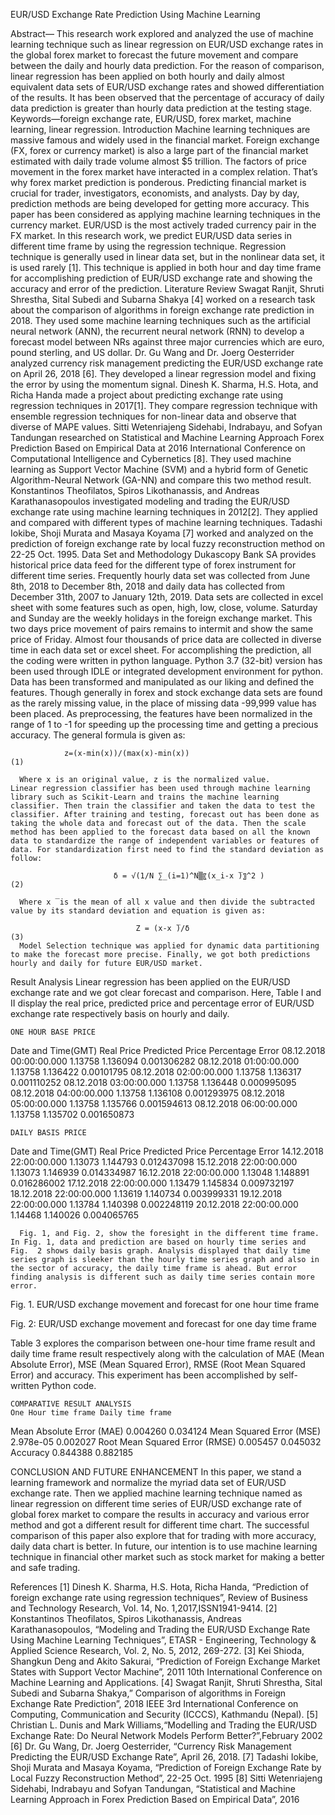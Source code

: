 EUR/USD Exchange Rate Prediction Using Machine Learning

Abstract— This research work explored and analyzed the use of machine learning technique such as linear regression on EUR/USD exchange rates in the global forex market to forecast the future movement and compare between the daily and hourly data prediction. For the reason of comparison, linear regression has been applied on both hourly and daily almost equivalent data sets of EUR/USD exchange rates and showed differentiation of the results. It has been observed that the percentage of accuracy of daily data prediction is greater than hourly data prediction at the testing stage.
Keywords—foreign exchange rate, EUR/USD, forex market, machine learning, linear regression.
Introduction 
Machine learning techniques are massive famous and widely used in the financial market. Foreign exchange (FX, forex or currency market) is also a large part of the financial market estimated with daily trade volume almost $5 trillion. The factors of price movement in the forex market have interacted in a complex relation. That’s why forex market prediction is ponderous. Predicting financial market is crucial for trader, investigators, economists, and analysts. Day by day, prediction methods are being developed for getting more accuracy. This paper has been considered as applying machine learning techniques in the currency market. EUR/USD is the most actively traded currency pair in the FX market. In this research work, we predict EUR/USD data series in different time frame by using the regression technique. Regression technique is generally used in linear data set, but in the nonlinear data set, it is used rarely [1]. This technique is applied in both hour and day time frame for accomplishing prediction of EUR/USD exchange rate and showing the accuracy and error of the prediction.
Literature Review
        Swagat Ranjit, Shruti Shrestha, Sital Subedi and Subarna Shakya [4] worked on a research task about the comparison of algorithms in foreign exchange rate prediction in 2018. They used some machine learning techniques such as the artificial neural network (ANN), the recurrent neural network (RNN) to develop a forecast model between NRs against three major currencies which are euro, pound sterling, and US dollar. Dr. Gu Wang and Dr. Joerg Oesterrider analyzed currency risk management predicting the EUR/USD exchange rate on April 26, 2018 [6]. They developed a linear regression model and fixing the error by using the momentum signal. Dinesh K. Sharma, H.S. Hota, and Richa Handa made a project about predicting exchange rate using regression techniques in 2017[1]. They compare regression technique with ensemble regression techniques for non-linear data and observe that diverse of MAPE values. Sitti Wetenriajeng Sidehabi, Indrabayu, and Sofyan Tandungan researched on Statistical and Machine Learning Approach Forex Prediction Based on Empirical Data at 2016 International Conference on Computational Intelligence and Cybernetics [8]. They used machine learning as Support Vector Machine (SVM) and a hybrid form of Genetic Algorithm-Neural Network (GA-NN) and compare this two method result. Konstantinos Theofilatos, Spiros Likothanassis, and Andreas Karathanasopoulos investigated modeling and trading the EUR/USD exchange rate using machine learning techniques in 2012[2]. They applied and compared with different types of machine learning techniques. Tadashi Iokibe, Shoji Murata and Masaya Koyama [7] worked and analyzed on the prediction of foreign exchange rate by local fuzzy reconstruction method on 22-25 Oct. 1995.
Data Set and Methodology
Dukascopy Bank SA provides historical price data feed for the different type of forex instrument for different time series. Frequently hourly data set was collected from June 8th, 2018 to December 8th, 2018 and daily data has collected from December 31th, 2007 to January 12th, 2019. Data sets are collected in excel sheet with some features such as open, high, low, close, volume. Saturday and Sunday are the weekly holidays in the foreign exchange market. This two days price movement of pairs remains to intermit and show the same price of Friday. Almost four thousands of price data are collected in diverse time in each data set or excel sheet.
      For accomplishing the prediction, all the coding were written in python language. Python 3.7 (32-bit) version has been used through IDLE or integrated development environment for python. Data has been transformed and manipulated as our liking and defined the features.
      Though generally in forex and stock exchange data sets are found as the rarely missing value, in the place of missing data -99,999 value has been placed. As preprocessing, the features have been normalized in the range of 1 to -1 for speeding up the processing time and getting a precious accuracy. The general formula is given as:

               	z=(x-min(x))/(max(x)-min(x))                                   (1)

      Where x is an original value, z is the normalized value.               Linear regression classifier has been used through machine learning library such as Scikit-Learn and trains the machine learning classifier. Then train the classifier and taken the data to test the classifier. After training and testing, forecast out has been done as taking the whole data and forecast out of the data. Then the scale method has been applied to the forecast data based on all the known data to standardize the range of independent variables or features of data. For standardization first need to find the standard deviation as follow:

                           δ = √(1/N ∑_(i=1)^N▒〖(x_i-x ̅)〗^2 )                                (2)

      Where x ̅ is the mean of all x value and then divide the subtracted value by its standard deviation and equation is given as:    

                                Z = (x-x ̅)/δ                                                  (3)
      Model Selection technique was applied for dynamic data partitioning to make the forecast more precise. Finally, we got both predictions hourly and daily for future EUR/USD market.
Result Analysis
Linear regression has been applied on the EUR/USD exchange rate and we got clear forecast and comparison. Here, Table I and II display the real price, predicted price and percentage error of EUR/USD exchange rate respectively basis on hourly and daily.

	ONE HOUR BASE PRICE
Date and Time(GMT)	Real Price	Predicted Price	Percentage Error
08.12.2018 00:00:00.000	1.13758	1.136094	0.001306282
08.12.2018 01:00:00.000	1.13758	1.136422	0.00101795
08.12.2018 02:00:00.000	1.13758	1.136317	0.001110252
08.12.2018 03:00:00.000	1.13758	1.136448	0.000995095
08.12.2018 04:00:00.000	1.13758	1.136108	0.001293975
08.12.2018 05:00:00.000	1.13758	1.135766	0.001594613
08.12.2018 06:00:00.000	1.13758	1.135702	0.001650873










	DAILY BASIS PRICE
Date and Time(GMT)	Real Price	Predicted Price	Percentage Error
14.12.2018 22:00:00.000	1.13073	1.144793	0.012437098
15.12.2018 22:00:00.000	1.13073	1.146939	0.014334987
16.12.2018 22:00:00.000	1.13048	1.148891	0.016286002
17.12.2018 22:00:00.000	1.13479	1.145834	0.009732197
18.12.2018 22:00:00.000	1.13619	1.140734	0.003999331
19.12.2018 22:00:00.000	1.13784	1.140398	0.002248119
20.12.2018 22:00:00.000	1.14468	1.140026	0.004065765


      Fig. 1, and Fig. 2, show the foresight in the different time frame. In Fig. 1, data and prediction are based on hourly time series and Fig.  2 shows daily basis graph. Analysis displayed that daily time series graph is sleeker than the hourly time series graph and also in the sector of accuracy, the daily time frame is ahead. But error finding analysis is different such as daily time series contain more error.



Fig. 1.    EUR/USD exchange movement and forecast for one hour time frame

 

Fig. 2:     EUR/USD exchange movement and forecast for one day time frame
     
 Table 3 explores the comparison between one-hour time frame result and daily time frame result respectively along with the calculation of MAE (Mean Absolute Error), MSE (Mean Squared Error), RMSE (Root Mean Squared Error) and accuracy. This experiment has been accomplished by self-written Python code.


	COMPARATIVE RESULT ANALYSIS
	One Hour time frame	Daily time frame
Mean Absolute Error (MAE)	0.004260	0.034124
Mean Squared Error (MSE)	2.978e-05	0.002027
Root Mean Squared Error (RMSE)	0.005457	0.045032
Accuracy  	0.844388	0.882185


CONCLUSION AND FUTURE ENHANCEMENT
In this paper, we stand a learning framework and normalize the myriad data set of EUR/USD exchange rate. Then we applied machine learning technique named as linear regression on different time series of EUR/USD exchange rate of global forex market to compare the results in accuracy and various error method and got a different result for different time chart. The successful comparison of this paper also explore that for trading with more accuracy, daily data chart is better. In future, our intention is to use machine learning technique in financial other market such as stock market for making a better and safe trading.

References
[1] Dinesh K. Sharma, H.S. Hota, Richa Handa, “Prediction of foreign exchange rate using regression techniques”, Review of Business and Technology Research, Vol. 14, No. 1,2017,ISSN1941-9414.
[2] Konstantinos Theofilatos, Spiros Likothanassis, Andreas Karathanasopoulos, “Modeling and Trading the EUR/USD Exchange Rate Using Machine Learning Techniques”, ETASR - Engineering, Technology & Applied Science Research, Vol. 2, No. 5, 2012, 269-272.
[3] Kei Shioda, Shangkun Deng and Akito Sakurai, “Prediction of Foreign Exchange Market States with Support Vector Machine”, 2011 10th International Conference on Machine Learning and Applications.
 [4] Swagat Ranjit, Shruti Shrestha, Sital Subedi and Subarna Shakya,” Comparison of algorithms in Foreign Exchange Rate Prediction”, 2018 IEEE 3rd International Conference on Computing, Communication and Security (ICCCS), Kathmandu (Nepal).
[5] Christian L. Dunis and Mark Williams,“Modelling and Trading the EUR/USD Exchange Rate: Do Neural Network Models Perform Better?”,February 2002
[6] Dr. Gu Wang, Dr. Joerg Oesterrider, “Currency Risk Management Predicting the EUR/USD Exchange Rate”, April 26, 2018.
[7] Tadashi Iokibe, Shoji Murata and Masaya Koyama, “Prediction of Foreign Exchange Rate by Local Fuzzy Reconstruction Method”, 22-25 Oct. 1995
[8] Sitti Wetenriajeng Sidehabi, Indrabayu and Sofyan Tandungan, “Statistical and Machine Learning Approach in Forex Prediction Based on Empirical Data”, 2016





























 

